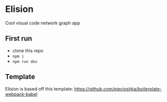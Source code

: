 # Elision
Cool visual code network graph app

## First run
- clone this repo
- `npm i`
- `npm run dev`

## Template
Elision is based off this template: https://github.com/piecioshka/boilerplate-webpack-babel